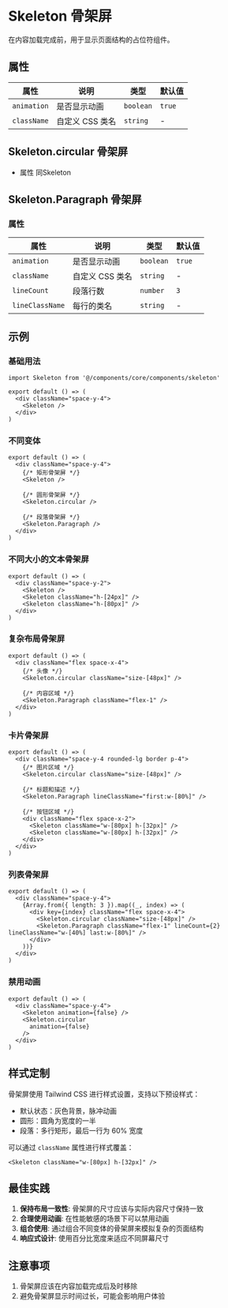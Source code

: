 # Skeleton 骨架屏

在内容加载完成前，用于显示页面结构的占位符组件。

## 属性

| 属性          | 说明               | 类型                                    | 默认值           |
|-------------|------------------|---------------------------------------|---------------|
| `animation` | 是否显示动画           | `boolean`                             | `true`        |
| `className` | 自定义 CSS 类名       | `string`                              | -             |


## Skeleton.circular 骨架屏
- 属性 同Skeleton

## Skeleton.Paragraph 骨架屏

### 属性

| 属性              | 说明         | 类型        | 默认值    |
|-----------------|------------|-----------|--------|
| `animation`     | 是否显示动画     | `boolean` | `true` |
| `className`     | 自定义 CSS 类名 | `string`  | -      |
| `lineCount`     | 段落行数       | `number`  | `3`    |
| `lineClassName` | 每行的类名      | `string`  | -      |


## 示例

### 基础用法

```tsx
import Skeleton from '@/components/core/components/skeleton'

export default () => (
  <div className="space-y-4">
    <Skeleton />
  </div>
)
```

### 不同变体

```tsx
export default () => (
  <div className="space-y-4">
    {/* 矩形骨架屏 */}
    <Skeleton />
    
    {/* 圆形骨架屏 */}
    <Skeleton.circular />
    
    {/* 段落骨架屏 */}
    <Skeleton.Paragraph />
  </div>
)
```

### 不同大小的文本骨架屏

```tsx
export default () => (
  <div className="space-y-2">
    <Skeleton />
    <Skeleton className="h-[24px]" />
    <Skeleton className="h-[80px]" />
  </div>
)
```

### 复杂布局骨架屏

```tsx
export default () => (
  <div className="flex space-x-4">
    {/* 头像 */}
    <Skeleton.circular className="size-[48px]" />

    {/* 内容区域 */}
    <Skeleton.Paragraph className="flex-1" />
  </div>
)
```

### 卡片骨架屏

```tsx
export default () => (
  <div className="space-y-4 rounded-lg border p-4">
    {/* 图片区域 */}
    <Skeleton.circular className="size-[48px]" />

    {/* 标题和描述 */}
    <Skeleton.Paragraph lineClassName="first:w-[80%]" />

    {/* 按钮区域 */}
    <div className="flex space-x-2">
      <Skeleton className="w-[80px] h-[32px]" />
      <Skeleton className="w-[80px] h-[32px]" />
    </div>
  </div>
)
```

### 列表骨架屏

```tsx
export default () => (
  <div className="space-y-4">
    {Array.from({ length: 3 }).map((_, index) => (
      <div key={index} className="flex space-x-4">
        <Skeleton.circular className="size-[48px]" />
        <Skeleton.Paragraph className="flex-1" lineCount={2} lineClassName="w-[40%] last:w-[80%]" />
      </div>
    ))}
  </div>
)
```

### 禁用动画

```tsx
export default () => (
  <div className="space-y-4">
    <Skeleton animation={false} />
    <Skeleton.circular
      animation={false}
    />
  </div>
)
```

## 样式定制

骨架屏使用 Tailwind CSS 进行样式设置，支持以下预设样式：

- 默认状态：灰色背景，脉冲动画
- 圆形：圆角为宽度的一半
- 段落：多行矩形，最后一行为 60% 宽度

可以通过 `className` 属性进行样式覆盖：

```tsx
<Skeleton className="w-[80px] h-[32px]" />
```

## 最佳实践

1. **保持布局一致性**: 骨架屏的尺寸应该与实际内容尺寸保持一致
2. **合理使用动画**: 在性能敏感的场景下可以禁用动画
3. **组合使用**: 通过组合不同变体的骨架屏来模拟复杂的页面结构
4. **响应式设计**: 使用百分比宽度来适应不同屏幕尺寸

## 注意事项

1. 骨架屏应该在内容加载完成后及时移除
2. 避免骨架屏显示时间过长，可能会影响用户体验
